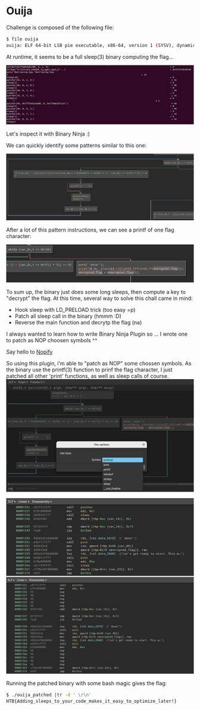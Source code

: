 # Ouija

Challenge is composed of the following file:

```bash
$ file ouija 
ouija: ELF 64-bit LSB pie executable, x86-64, version 1 (SYSV), dynamically linked, interpreter /lib64/ld-linux-x86-64.so.2, BuildID[sha1]=2cace162c306a34dcfc4837d648d047e2ea339fe, for GNU/Linux 3.2.0, not stripped
```

At runtime, it seems to be a full sleep(3) binary computing the flag...

![run](./img/run.png)

Let's inspect it with Binary Ninja :)

We can quickly identify some patterns similar to this one: 

![patttern](./img/pattern.png)

After a lot of this pattern instructions, we can see a printf of one flag character: 

![flag_char](./img/printflag.png)

To sum up, the binary just does some long sleeps, then compute a key to "decrypt" the flag. At this time, several way to solve this chall came in mind: 

 - Hook sleep with LD_PRELOAD trick (too easy =p)
 - Patch all sleep call in the binary (hmmm :D)
 - Reverse the main function and decrytp the flag (na)

I always wanted to learn how to write Binary Ninja Plugin so ... I wrote one to patch as NOP choosen symbols ^^

Say hello to [Nopify](https://github.com/9hozt/nopify) 

So using this plugin, i'm able to "patch as NOP" some chossen symbols. As the binary use the printf(3) function to prinf the flag character, I just patched all other 'print' functions, as well as sleep calls of course.
![nopify](./img/nopify.png)

![before](./img/before.png)
![after](./img/after.png)

Running the patched binary with some bash magic gives the flag: 

```bash
$ ./ouija_patched |tr -d ' \r\n'
HTB{Adding_sleeps_to_your_code_makes_it_easy_to_optimize_later!}
```
